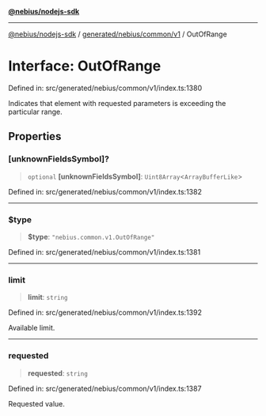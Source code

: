[**@nebius/nodejs-sdk**](../../../../../README.md)

---

[@nebius/nodejs-sdk](../../../../../README.md) / [generated/nebius/common/v1](../README.md) / OutOfRange

# Interface: OutOfRange

Defined in: src/generated/nebius/common/v1/index.ts:1380

Indicates that element with requested parameters is exceeding the particular range.

## Properties

### \[unknownFieldsSymbol\]?

> `optional` **\[unknownFieldsSymbol\]**: `Uint8Array`\<`ArrayBufferLike`\>

Defined in: src/generated/nebius/common/v1/index.ts:1382

---

### $type

> **$type**: `"nebius.common.v1.OutOfRange"`

Defined in: src/generated/nebius/common/v1/index.ts:1381

---

### limit

> **limit**: `string`

Defined in: src/generated/nebius/common/v1/index.ts:1392

Available limit.

---

### requested

> **requested**: `string`

Defined in: src/generated/nebius/common/v1/index.ts:1387

Requested value.
